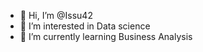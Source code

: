- 👋 Hi, I’m @Issu42
- 👀 I’m interested in Data science
- 🌱 I’m currently learning Business Analysis

<!---
Issu42/Issu42 is a ✨ special ✨ repository because its `README.md` (this file) appears on your GitHub profile.
You can click the Preview link to take a look at your changes.
--->
